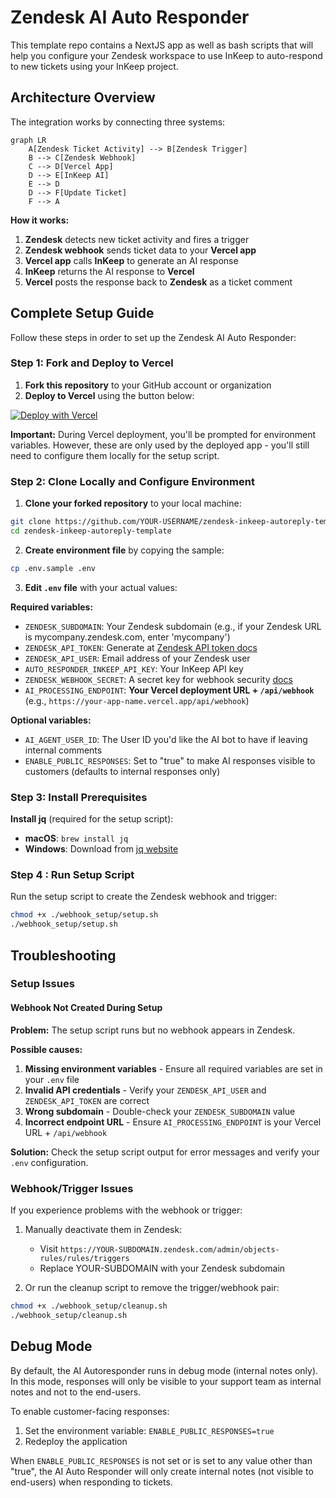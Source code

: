 # Zendesk AI Auto Responder

This template repo contains a NextJS app as well as bash scripts that will help you configure your Zendesk workspace to use InKeep to auto-respond to new tickets using your InKeep project.

## Architecture Overview

The integration works by connecting three systems:

```mermaid
graph LR
    A[Zendesk Ticket Activity] --> B[Zendesk Trigger]
    B --> C[Zendesk Webhook]
    C --> D[Vercel App]
    D --> E[InKeep AI]
    E --> D
    D --> F[Update Ticket]
    F --> A
```

**How it works:**
1. **Zendesk** detects new ticket activity and fires a trigger
2. **Zendesk webhook** sends ticket data to your **Vercel app**
3. **Vercel app** calls **InKeep** to generate an AI response
4. **InKeep** returns the AI response to **Vercel**
5. **Vercel** posts the response back to **Zendesk** as a ticket comment

## Complete Setup Guide

Follow these steps in order to set up the Zendesk AI Auto Responder:

### Step 1: Fork and Deploy to Vercel

1. **Fork this repository** to your GitHub account or organization
2. **Deploy to Vercel** using the button below:

[![Deploy with Vercel](https://vercel.com/button)](https://vercel.com/new/clone?repository-url=https%3A%2F%2Fgithub.com%2Finkeep%2Fzendesk-inkeep-template&env=ZENDESK_SUBDOMAIN,ZENDESK_API_TOKEN,ZENDESK_API_USER,AUTO_RESPONDER_INKEEP_API_KEY&envDescription=API%20keys%20required%20for%20successful%20deployment&project-name=zendesk-inkeep-autoresponder&repository-name=zendesk-inkeep-autoresponder)

**Important:** During Vercel deployment, you'll be prompted for environment variables. However, these are only used by the deployed app - you'll still need to configure them locally for the setup script.

### Step 2: Clone Locally and Configure Environment

1. **Clone your forked repository** to your local machine:
```bash
git clone https://github.com/YOUR-USERNAME/zendesk-inkeep-autoreply-template.git
cd zendesk-inkeep-autoreply-template
```

2. **Create environment file** by copying the sample:
```bash
cp .env.sample .env
```

3. **Edit `.env` file** with your actual values:

**Required variables:**
- `ZENDESK_SUBDOMAIN`: Your Zendesk subdomain (e.g., if your Zendesk URL is mycompany.zendesk.com, enter 'mycompany')
- `ZENDESK_API_TOKEN`: Generate at [Zendesk API token docs](https://support.zendesk.com/hc/en-us/articles/4408889192858-Generating-a-new-API-token)
- `ZENDESK_API_USER`: Email address of your Zendesk user
- `AUTO_RESPONDER_INKEEP_API_KEY`: Your InKeep API key
- `ZENDESK_WEBHOOK_SECRET`: A secret key for webhook security [docs](https://developer.zendesk.com/documentation/webhooks/verifying/)
- `AI_PROCESSING_ENDPOINT`: **Your Vercel deployment URL + `/api/webhook`** (e.g., `https://your-app-name.vercel.app/api/webhook`)

**Optional variables:**
- `AI_AGENT_USER_ID`: The User ID you'd like the AI bot to have if leaving internal comments
- `ENABLE_PUBLIC_RESPONSES`: Set to "true" to make AI responses visible to customers (defaults to internal responses only)

### Step 3: Install Prerequisites

**Install jq** (required for the setup script):
- **macOS**: `brew install jq`
- **Windows**: Download from [jq website](https://jqlang.github.io/jq/download/)

### Step 4 : Run Setup Script

Run the setup script to create the Zendesk webhook and trigger:
```bash
chmod +x ./webhook_setup/setup.sh
./webhook_setup/setup.sh
```

## Troubleshooting

### Setup Issues

#### Webhook Not Created During Setup
**Problem:** The setup script runs but no webhook appears in Zendesk.

**Possible causes:**
1. **Missing environment variables** - Ensure all required variables are set in your `.env` file
2. **Invalid API credentials** - Verify your `ZENDESK_API_USER` and `ZENDESK_API_TOKEN` are correct
3. **Wrong subdomain** - Double-check your `ZENDESK_SUBDOMAIN` value
4. **Incorrect endpoint URL** - Ensure `AI_PROCESSING_ENDPOINT` is your Vercel URL + `/api/webhook`

**Solution:** Check the setup script output for error messages and verify your `.env` configuration.

### Webhook/Trigger Issues
If you experience problems with the webhook or trigger:

1. Manually deactivate them in Zendesk:
   - Visit `https://YOUR-SUBDOMAIN.zendesk.com/admin/objects-rules/rules/triggers`
   - Replace YOUR-SUBDOMAIN with your Zendesk subdomain

2. Or run the cleanup script to remove the trigger/webhook pair:
```bash
chmod +x ./webhook_setup/cleanup.sh
./webhook_setup/cleanup.sh
```

## Debug Mode

By default, the AI Autoresponder runs in debug mode (internal notes only). In this mode, responses will only be visible to your support team as internal notes and not to the end-users.

To enable customer-facing responses:

1. Set the environment variable: `ENABLE_PUBLIC_RESPONSES=true`
2. Redeploy the application

When `ENABLE_PUBLIC_RESPONSES` is not set or is set to any value other than "true", the AI Auto Responder will only create internal notes (not visible to end-users) when responding to tickets.